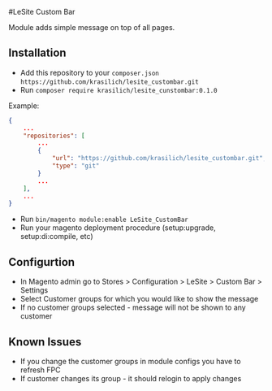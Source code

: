 #LeSite Custom Bar

Module adds simple message on top of all pages.

## Installation

- Add this repository to your ```composer.json``` ```https://github.com/krasilich/lesite_custombar.git```
- Run ```composer require krasilich/lesite_cunstombar:0.1.0```

Example:
```json
{
    ...
    "repositories": [
        ...
        {
            "url": "https://github.com/krasilich/lesite_custombar.git",
            "type": "git"
        }
        ...
    ],
    ...
}
```

- Run ```bin/magento module:enable LeSite_CustomBar```
- Run your magento deployment procedure (setup:upgrade, setup:di:compile, etc)

## Configurtion
- In Magento admin go to Stores > Configuration > LeSite > Custom Bar > Settings
- Select Customer groups for which you would like to show the message
- If no customer groups selected - message will not be shown to any customer

## Known Issues
- If you change the customer groups in module configs you have to refresh FPC
- If customer changes its group - it should relogin to apply changes
